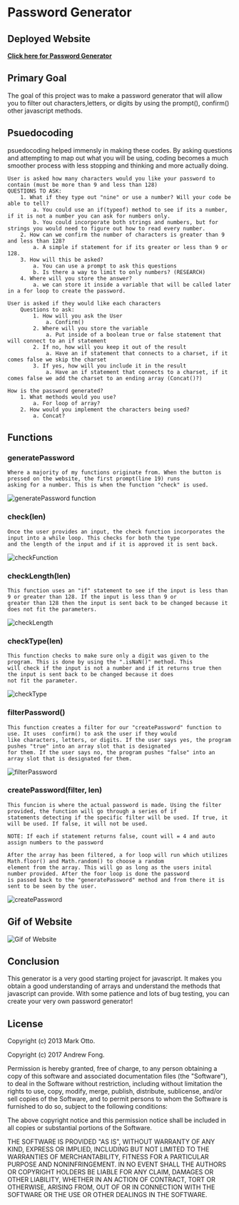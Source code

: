 # Password Generator

## Deployed Website
[**Click here for Password Generator**](https://jguiro09.github.io/Password-Generator/)

## Primary Goal
The goal of this project was to make a password generator that will allow you to filter out characters,letters, or digits by using the prompt(), confirm() other javascript methods.

## Psuedocoding

psuedocoding helped immensly in making these codes. By asking questions and attempting to map out what you will be using, coding becomes a much smoother process with less stopping and thinking and more actually doing.

    User is asked how many characters would you like your password to contain (must be more than 9 and less than 128)
    QUESTIONS TO ASK:
        1. What if they type out "nine" or use a number? Will your code be able to tell?
            a. You could use an if(typeof) method to see if its a number, if it is not a number you can ask for numbers only.
            b. You could incorporate both strings and numbers, but for strings you would need to figure out how to read every number.
        2. How can we confirm the number of characters is greater than 9 and less than 128?
            a. A simple if statement for if its greater or less than 9 or 128.
        3. How will this be asked?
            a. You can use a prompt to ask this questions
            b. Is there a way to limit to only numbers? (RESEARCH)
        4. Where will you store the answer?
            a. we can store it inside a variable that will be called later in a for loop to create the password.

    User is asked if they would like each characters
        Questions to ask:
            1. How will you ask the User
                a. Confirm()
            2. Where will you store the variable
                a. Put inside of a boolean true or false statement that will connect to an if statement
            2. If no, how will you keep it out of the result
                a. Have an if statement that connects to a charset, if it comes false we skip the charset
            3. If yes, how will you include it in the result
                a. Have an if statement that connects to a charset, if it comes false we add the charset to an ending array (Concat()?)

    How is the password generated?
        1. What methods would you use?
            a. For loop of array?
        2. How would you implement the characters being used?
            a. Concat?
        

## Functions

### generatePassword
    Where a majority of my functions originate from. When the button is pressed on the website, the first prompt(line 19) runs 
    asking for a number. This is when the function "check" is used.

![generatePassword function](https://raw.githubusercontent.com/Jguiro09/Password-Generator/main/assets/README/generatePassword.png)
### check(len)
    Once the user provides an input, the check function incorporates the input into a while loop. This checks for both the type 
    and the length of the input and if it is approved it is sent back.

![checkFunction](https://raw.githubusercontent.com/Jguiro09/Password-Generator/main/assets/README/check.png)
### checkLength(len)
    This function uses an "if" statement to see if the input is less than 9 or greater than 128. If the input is less than 9 or 
    greater than 128 then the input is sent back to be changed because it does not fit the parameters.

![checkLength](https://raw.githubusercontent.com/Jguiro09/Password-Generator/main/assets/README/checkLength.png)
### checkType(len)
    This function checks to make sure only a digit was given to the program. This is done by using the ".isNaN()" method. This 
    will check if the input is not a number and if it returns true then the input is sent back to be changed because it does 
    not fit the parameter.

![checkType](https://raw.githubusercontent.com/Jguiro09/Password-Generator/main/assets/README/checkType.png)
### filterPassword()
    This function creates a filter for our "createPassword" function to use. It uses  confirm() to ask the user if they would 
    like characters, letters, or digits. If the user says yes, the program pushes "true" into an array slot that is designated 
    for them. If the user says no, the program pushes "false" into an array slot that is designated for them.  

![filterPassword](https://raw.githubusercontent.com/Jguiro09/Password-Generator/main/assets/README/createPassword.png)
### createPassword(filter, len)
    This funcion is where the actual password is made. Using the filter provided, the function will go through a series of if 
    statements detecting if the specific filter will be used. If true, it will be used. If false, it will not be used.

    NOTE: If each if statement returns false, count will = 4 and auto assign numbers to the password

    After the array has been filtered, a for loop will run which utilizes Math.floor() and Math.random() to choose a random 
    element from the array. This will go as long as the users inital number provided. After the foor loop is done the password 
    is passed back to the "generatePassword" method and from there it is sent to be seen by the user.

![createPassword](https://raw.githubusercontent.com/Jguiro09/Password-Generator/main/assets/README/createPassword.png)

## Gif of Website

![Gif of Website](https://media4.giphy.com/media/mIjlcvJrHC0sPuf2if/giphy.gif?cid=790b761190d99485950535f86c1604c412d70719fc89b75b&rid=giphy.gif&ct=g)

## Conclusion

This generator is a very good starting project for javascript. It makes you obtain a good understanding of arrays and understand the methods that javascript can provide. With some patience and lots of bug testing, you can create your very own password generator!

## License
Copyright (c) 2013 Mark Otto.

Copyright (c) 2017 Andrew Fong.

Permission is hereby granted, free of charge, to any person obtaining a copy of this software and associated documentation files (the "Software"), to deal in the Software without restriction, including without limitation the rights to use, copy, modify, merge, publish, distribute, sublicense, and/or sell copies of the Software, and to permit persons to whom the Software is furnished to do so, subject to the following conditions:

The above copyright notice and this permission notice shall be included in all copies or substantial portions of the Software.

THE SOFTWARE IS PROVIDED "AS IS", WITHOUT WARRANTY OF ANY KIND, EXPRESS OR IMPLIED, INCLUDING BUT NOT LIMITED TO THE WARRANTIES OF MERCHANTABILITY, FITNESS FOR A PARTICULAR PURPOSE AND NONINFRINGEMENT. IN NO EVENT SHALL THE AUTHORS OR COPYRIGHT HOLDERS BE LIABLE FOR ANY CLAIM, DAMAGES OR OTHER LIABILITY, WHETHER IN AN ACTION OF CONTRACT, TORT OR OTHERWISE, ARISING FROM, OUT OF OR IN CONNECTION WITH THE SOFTWARE OR THE USE OR OTHER DEALINGS IN THE SOFTWARE.
